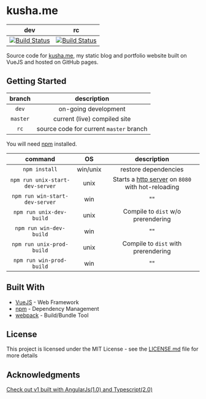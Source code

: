 # kusha.me 

| dev | rc | 
| :-: | :-:|
| [![Build Status](https://travis-ci.org/kushagharahi/kushagharahi.github.io.svg?branch=dev)](https://travis-ci.org/kushagharahi/kushagharahi.github.io) | [![Build Status](https://travis-ci.org/kushagharahi/kushagharahi.github.io.svg?branch=rc)](https://travis-ci.org/kushagharahi/kushagharahi.github.io) |


Source code for [kusha.me](https://kusha.me), my static blog and portfolio website built on VueJS and hosted on GitHub pages. 

## Getting Started 
| branch    | description
|:---------:|:----------------------------------------:|
| `dev`     | on-going development                    |
| `master`  | current (live) compiled site            |
| `rc`      | source code for current `master` branch |

You will need [npm](https://www.npmjs.com/) installed. 

command                         | OS       | description
:------------------------------:|:--------:|:------------------------------------------------------------------------------------------------------:|
`npm install`                   | win/unix | restore dependencies
`npm run unix-start-dev-server` | unix     | Starts a [http server](https://github.com/webpack/webpack-dev-server) on `8080` with hot-reloading 
`npm run win-start-dev-server`  | win      | ""
`npm run unix-dev-build`        | unix     | Compile to `dist` w/o prerendering
`npm run win-dev-build`         | win      | ""
`npm run unix-prod-build`       | unix     | Compile to `dist` with prerendering
`npm run win-prod-build`        | win      | ""

## Built With

* [VueJS](https://vuejs.org/) - Web Framework
* [npm](https://www.npmjs.com/) - Dependency Management
* [webpack](https://webpack.js.org/) - Build/Bundle Tool

## License

This project is licensed under the MIT License - see the [LICENSE.md](LICENSE.md) file for more details

## Acknowledgments

[Check out v1 built with AngularJs(1.0) and Typescript(2.0)](https://github.com/kushagharahi/kushagharahi.github.io/tree/AngularTS)
